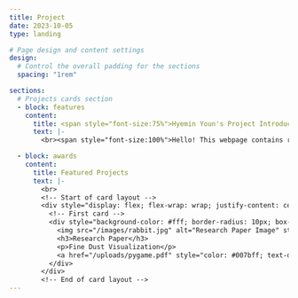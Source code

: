 ```yaml
---
title: Project
date: 2023-10-05
type: landing

# Page design and content settings
design:
  # Control the overall padding for the sections
  spacing: "1rem"

sections:
  # Projects cards section
  - block: features
    content:
      title: <span style="font-size:75%">Hyemin Youn's Project Introduction</span>
      text: |-
        <br><span style="font-size:100%">Hello! This webpage contains records of my extracurricular activities, projects, and external activities during my university life. In the future, I plan to use it as a portfolio for my personal projects related to computer science.</span>

  - block: awards
    content:
      title: Featured Projects
      text: |-
        <br>
        <!-- Start of card layout -->
        <div style="display: flex; flex-wrap: wrap; justify-content: center; gap: 20px; margin-top: 20px;">
          <!-- First card -->
          <div style="background-color: #fff; border-radius: 10px; box-shadow: 0 4px 8px rgba(0, 0, 0, 0.1); width: 300px; text-align: center; padding: 20px;">
            <img src="/images/rabbit.jpg" alt="Research Paper Image" style="width: 100%; border-radius: 10px;">
            <h3>Research Paper</h3>
            <p>Fine Dust Visualization</p>
            <a href="/uploads/pygame.pdf" style="color: #007bff; text-decoration: none;">See more</a>
          </div>
        </div>
        <!-- End of card layout -->
---
```

